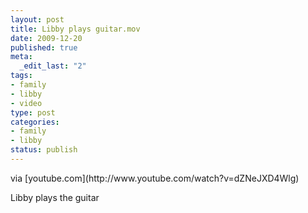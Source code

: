 ```yaml
--- 
layout: post
title: Libby plays guitar.mov
date: 2009-12-20
published: true
meta: 
  _edit_last: "2"
tags: 
- family
- libby
- video
type: post
categories: 
- family
- libby
status: publish
---
```

<div class="posterous_bookmarklet_entry">     <div class="posterous_quote_citation">via [youtube.com](http://www.youtube.com/watch?v=dZNeJXD4Wlg)</div> 

Libby plays the guitar

</div>
